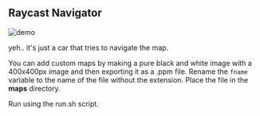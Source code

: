 ## Raycast Navigator

![demo](./demo.gif)

yeh.. it's just a car that tries to navigate the map.

You can add custom maps by making a pure black and white image with a 400x400px image and then exporting it as a .ppm file. Rename the `fname` variable to the name of the file without the extension. Place the file in the **maps** directory.

Run using the run.sh script.